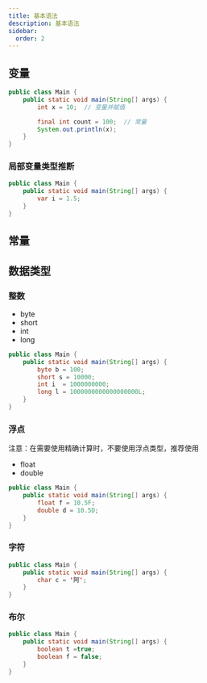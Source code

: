 ```yaml
---
title: 基本语法
description: 基本语法
sidebar:
  order: 2
---
```


## 变量

```java
public class Main {
    public static void main(String[] args) {
        int x = 10;  // 变量并赋值

        final int count = 100;  // 常量
        System.out.println(x);
    }
}
```

### 局部变量类型推断

```java
public class Main {
    public static void main(String[] args) {
        var i = 1.5;
    }
}
```

## 常量

## 数据类型

### 整数

- byte
- short
- int
- long

```java
public class Main {
    public static void main(String[] args) {
        byte b = 100;
        short s = 10000;
        int i  = 1000000000;
        long l = 1000000000000000000L;
    }
}
```

### 浮点

注意：在需要使用精确计算时，不要使用浮点类型，推荐使用

- float
- double

```java
public class Main {
    public static void main(String[] args) {
        float f = 10.5F;
        double d = 10.5D;
    }
}
```

### 字符

```java
public class Main {
    public static void main(String[] args) {
        char c = '阿';
    }
}
```

### 布尔

```java
public class Main {
    public static void main(String[] args) {
        boolean t =true;
        boolean f = false;
    }
}
```
